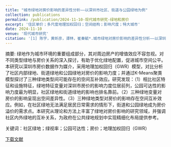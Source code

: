 ```yaml
---
title: "城市绿地对房价影响的差异性分析——以深圳市社区、街道与公园绿地为例"
collection: publications
permalink: /publication/2024-11-10-现代城市研究-绿地和房价
excerpt: '住区单价；多尺度地理加权回归；空间结构；影响尺度；特大城市'
date: 2024-11-10
venue: '现代城市研究'
citation: '[1] 陈宇，黄昕彦，谭林，崔秦毓*.城市绿地对房价影响的差异性分析——以深圳市社区、街道与公园绿地为例 [J].现代城市研究,2024.（录用）'
---
```

摘要: 绿地作为城市环境的重要组成部分，其对周边房产的增值效应不容忽视。对不同类型绿地与房价关系的深入探讨，有助于优化绿地配置，促进城市空间公平。本研究以深圳市房价数据作为媒介，采用地理加权回归（GWR）模型，对比分析了社区内部绿地、街道绿地和公园绿地对房价的影响力度；并通过K-Means聚类模型探讨了三种绿地类型间可能存在的空间互补效应。研究发现：（1）相比社区特征和设施特征，绿地特征变量对深圳市房价的影响力度位居前列，公园可达性的影响力度最为明显，社区绿地和街道绿地的影响也排名靠前。（2）三种绿地变量对房价的影响呈现出空间差异性。（3）三种绿地类型对房价的影响存在空间互补效应。例如，在社区绿地无法满足居民日常需求的情形下，街道和公园绿地成为房价溢价的需求点。本研究从理论和方法上丰富了绿地对房价影响的研究领域，并强调社区内外绿地的互补关系，为政府在公共绿地规划中实现精细化布局提供参考。

关键词：社区绿地；绿视率；公园可达性；房价；地理加权回归（GWR）	

[下载文献](...)
